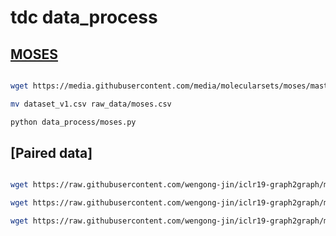 # tdc data_process



## [MOSES](https://github.com/molecularsets/moses) 


```bash

wget https://media.githubusercontent.com/media/molecularsets/moses/master/data/dataset_v1.csv 

mv dataset_v1.csv raw_data/moses.csv

python data_process/moses.py 

```


## [Paired data]

```bash

wget https://raw.githubusercontent.com/wengong-jin/iclr19-graph2graph/master/data/drd2/train_pairs.txt

wget https://raw.githubusercontent.com/wengong-jin/iclr19-graph2graph/master/data/qed/train_pairs.txt

wget https://raw.githubusercontent.com/wengong-jin/iclr19-graph2graph/master/data/logp04/train_pairs.txt

```



